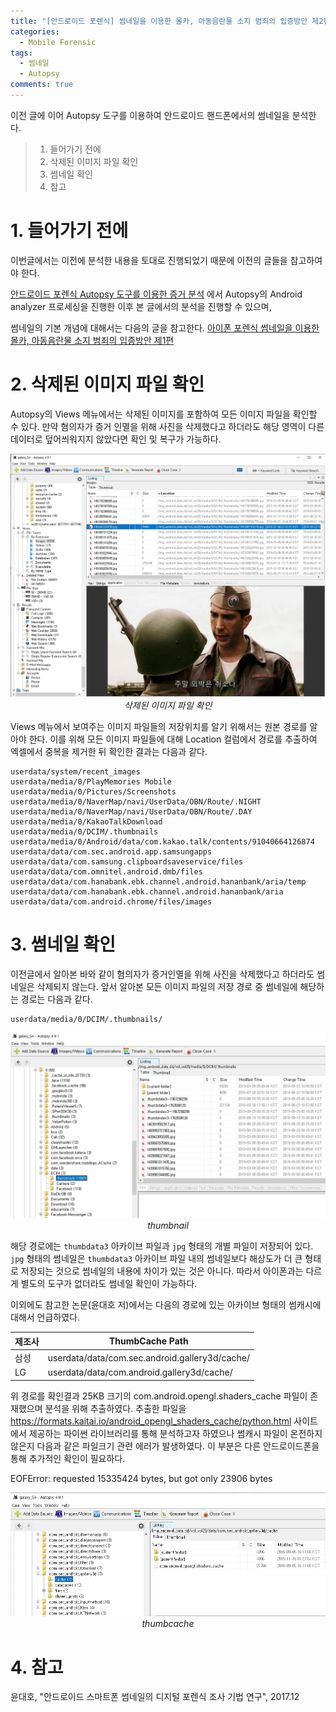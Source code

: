 ```yaml
---
title: "[안드로이드 포렌식] 썸네일을 이용한 몰카, 아동음란물 소지 범죄의 입증방안 제2편"
categories:
  - Mobile Forensic
tags:
  - 썸네일
  - Autopsy
comments: true
---
```


이전 글에 이어 Autopsy 도구를 이용하여 안드로이드 핸드폰에서의 썸네일을 분석한다.

> 1. 들어가기 전에
> 2. 삭제된 이미지 파일 확인
> 3. 썸네일 확인
> 4. 참고

# 1. 들어가기 전에

이번글에서는 이전에 분석한 내용을 토대로 진행되었기 때문에 이전의 글들을 참고하여야 한다.

[안드로이드 포렌식 Autopsy 도구를 이용한 증거 분석](https://c0msherl0ck.github.io/mobile%20forensic/post-mobile-android-autopsy/)
에서 Autopsy의 Android analyzer 프로세싱을 진행한 이후 본 글에서의 분석을 진행할 수 있으며,

썸네일의 기본 개념에 대해서는 다음의 글을 참고한다. 
[아이폰 포렌식 썸네일을 이용한 몰카, 아동음란물 소지 범죄의 입증방안 제1편](https://c0msherl0ck.github.io/mobile%20forensic/post-mobile_thumbnail_iphone/)


# 2. 삭제된 이미지 파일 확인

Autopsy의 Views 메뉴에서는 삭제된 이미지를 포함하여 모든 이미지 파일을 확인할 수 있다. 만약 혐의자가 증거 인멸을 위해 사진을 삭제했다고 하더라도 해당 영역이 다른 데이터로 덮어씌워지지 않았다면 확인 및 복구가 가능하다.

<center><p><img src="/assets/2020-06-01-post_mobile_thumbnail_android/image.jpg"><br><em>삭제된 이미지 파일 확인</em></p></center>

Views 메뉴에서 보여주는 이미지 파일들의 저장위치를 알기 위해서는 원본 경로를 알아야 한다. 
이를 위해 모든 이미지 파일들에 대해 Location 컬럼에서 경로를 추출하여 엑셀에서 중복을 제거한 뒤 확인한 결과는 다음과 같다.

```
userdata/system/recent_images
userdata/media/0/PlayMemories Mobile
userdata/media/0/Pictures/Screenshots
userdata/media/0/NaverMap/navi/UserData/OBN/Route/.NIGHT
userdata/media/0/NaverMap/navi/UserData/OBN/Route/.DAY
userdata/media/0/KakaoTalkDownload
userdata/media/0/DCIM/.thumbnails
userdata/media/0/Android/data/com.kakao.talk/contents/91040664126874
userdata/data/com.sec.android.app.samsungapps
userdata/data/com.samsung.clipboardsaveservice/files
userdata/data/com.omnitel.android.dmb/files
userdata/data/com.hanabank.ebk.channel.android.hananbank/aria/temp
userdata/data/com.hanabank.ebk.channel.android.hananbank/aria
userdata/data/com.android.chrome/files/images
```


# 3. 썸네일 확인

이전글에서 알아본 바와 같이 혐의자가 증거인멸을 위해 사진을 삭제했다고 하더라도 썸네일은 삭제되지 않는다. 
앞서 알아본 모든 이미지 파일의 저장 경로 중 썸네일에 해당하는 경로는 다음과 같다.

```
userdata/media/0/DCIM/.thumbnails/
```

<center><p><img src="/assets/2020-06-01-post_mobile_thumbnail_android/thumbnail.jpg"><br><em>thumbnail</em></p></center>

해당 경로에는 `thumbdata3` 아카이브 파일과 `jpg` 형태의 개별 파일이 저장되어 있다.
`jpg` 형태의 썸네일은 `thumbdata3` 아카이브 파일 내의 썸네일보다 해상도가 더 큰 형태로 저장되는 것으로 썸네일의 내용에 차이가 있는 것은 아니다. 
따라서 아이폰과는 다르게 별도의 도구가 없더라도 썸네일 확인이 가능하다.

이외에도 참고한 논문(윤대호 저)에서는 다음의 경로에 있는 아카이브 형태의 썸캐시에 대해서 언급하였다.

|제조사|ThumbCache Path|
|---|---|
|삼성|userdata/data/com.sec.android.gallery3d/cache/|
|LG|userdata/data/com.android.gallery3d/cache/|

위 경로를 확인결과 25KB 크기의 com.android.opengl.shaders_cache 파일이 존재했으며 분석을 위해 추출하였다. 
추출한 파일을 <https://formats.kaitai.io/android_opengl_shaders_cache/python.html> 사이트에서 제공하는 파이썬 라이브러리를 통해 분석하고자 하였으나 썸캐시 파일이 온전하지 않은지 다음과 같은 파일크기 관련 에러가 발생하였다. 이 부분은 다른 안드로이드폰을 통해 추가적인 확인이 필요하다.

<div class="notice">
EOFError: requested 15335424 bytes, but got only 23906 bytes
</div>

<center><p><img src="/assets/2020-06-01-post_mobile_thumbnail_android/thumbcache.jpg"><br><em>thumbcache</em></p></center>


# 4. 참고

윤대호, "안드로이드 스마트폰 썸네일의 디지털 포렌식 조사 기법 연구", 2017.12
